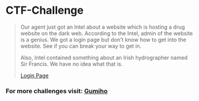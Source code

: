 # CTF-Challenge

> Our agent just got an Intel about a website which is hosting a drug website on the dark web. According to the Intel, admin of the website is a genius. We got a login page but don't know how to get into the website. See if you can break your way to get in.
> 
> Also, Intel contained something about an Irish hydrographer named Sir Francis. We have no idea what that is.
> 
> [Login Page](https://gumiho.netlify.app/login)

### For more challenges visit: [Gumiho](https://gumiho.live/challenge/)
